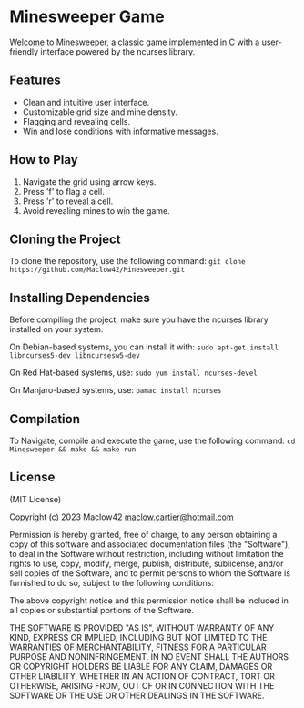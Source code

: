 # Minesweeper Game

Welcome to Minesweeper, a classic game implemented in C with a user-friendly interface powered by the ncurses library.

## Features
- Clean and intuitive user interface.
- Customizable grid size and mine density.
- Flagging and revealing cells.
- Win and lose conditions with informative messages.

## How to Play
1. Navigate the grid using arrow keys.
2. Press 'f' to flag a cell.
3. Press 'r' to reveal a cell.
4. Avoid revealing mines to win the game.

## Cloning the Project

To clone the repository, use the following command:
```git clone https://github.com/Maclow42/Minesweeper.git```

## Installing Dependencies

Before compiling the project, make sure you have the ncurses library installed on your system.

On Debian-based systems, you can install it with:
```sudo apt-get install libncurses5-dev libncursesw5-dev```

On Red Hat-based systems, use:
```sudo yum install ncurses-devel```

On Manjaro-based systems, use:
```pamac install ncurses```

## Compilation

To Navigate, compile and execute the game, use the following command:
```cd Minesweeper && make && make run```

## License
(MIT License)

Copyright (c) 2023 Maclow42 <maclow.cartier@hotmail.com>

Permission is hereby granted, free of charge, to any person obtaining a copy
of this software and associated documentation files (the "Software"), to deal
in the Software without restriction, including without limitation the rights
to use, copy, modify, merge, publish, distribute, sublicense, and/or sell
copies of the Software, and to permit persons to whom the Software is
furnished to do so, subject to the following conditions:

The above copyright notice and this permission notice shall be included in all
copies or substantial portions of the Software.

THE SOFTWARE IS PROVIDED "AS IS", WITHOUT WARRANTY OF ANY KIND, EXPRESS OR
IMPLIED, INCLUDING BUT NOT LIMITED TO THE WARRANTIES OF MERCHANTABILITY,
FITNESS FOR A PARTICULAR PURPOSE AND NONINFRINGEMENT. IN NO EVENT SHALL THE
AUTHORS OR COPYRIGHT HOLDERS BE LIABLE FOR ANY CLAIM, DAMAGES OR OTHER
LIABILITY, WHETHER IN AN ACTION OF CONTRACT, TORT OR OTHERWISE, ARISING FROM,
OUT OF OR IN CONNECTION WITH THE SOFTWARE OR THE USE OR OTHER DEALINGS IN THE
SOFTWARE.